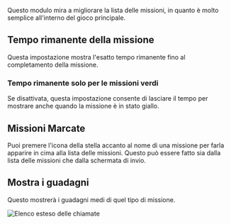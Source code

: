 Questo modulo mira a migliorare la lista delle missioni, in quanto è molto semplice all'interno del gioco principale.

## Tempo rimanente della missione

Questa impostazione mostra l'esatto tempo rimanente fino al completamento della missione.

### Tempo rimanente solo per le missioni verdi

Se disattivata, questa impostazione consente di lasciare il tempo per mostrare anche quando la missione è in stato giallo.

## Missioni Marcate

Puoi premere l'icona della stella accanto al nome di una missione per farla apparire in cima alla lista delle missioni.
Questo può essere fatto sia dalla lista delle missioni che dalla schermata di invio.

## Mostra i guadagni

Questo mostrerà i guadagni medi di quel tipo di missione.

![Elenco esteso delle chiamate](./missionList.png)
